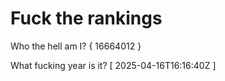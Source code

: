 # Fuck the rankings

Who the hell am I?
{ 16664012 }

What fucking year is it?
[ 2025-04-16T16:16:40Z ]
